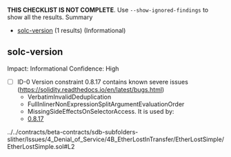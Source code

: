 **THIS CHECKLIST IS NOT COMPLETE**. Use `--show-ignored-findings` to show all the results.
Summary
 - [solc-version](#solc-version) (1 results) (Informational)
## solc-version
Impact: Informational
Confidence: High
 - [ ] ID-0
Version constraint 0.8.17 contains known severe issues (https://solidity.readthedocs.io/en/latest/bugs.html)
	- VerbatimInvalidDeduplication
	- FullInlinerNonExpressionSplitArgumentEvaluationOrder
	- MissingSideEffectsOnSelectorAccess.
It is used by:
	- [0.8.17](../../contracts/beta-contracts/sdb-subfolders-slither/Issues/4_Denial_of_Service/4B_EtherLostInTransfer/EtherLostSimple/EtherLostSimple.sol#L2)

../../contracts/beta-contracts/sdb-subfolders-slither/Issues/4_Denial_of_Service/4B_EtherLostInTransfer/EtherLostSimple/EtherLostSimple.sol#L2



